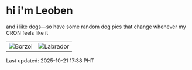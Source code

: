 # hi i'm Leoben

and i like dogs—so have some random dog pics that change whenever my CRON feels like it

|  |  |
|--------|----------|
| ![Borzoi](https://random-dog-vercel.vercel.app/api/random-borzoi?v=1761039533) | ![Labrador](https://random-dog-vercel.vercel.app/api/random-labrador?v=1761039533) |

Last updated: 2025-10-21 17:38 PHT
